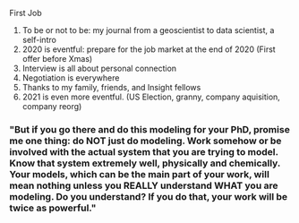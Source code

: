 First Job
1. To be or not to be: my journal from a geoscientist to data scientist, a self-intro
2. 2020 is eventful: prepare for the job market at the end of 2020 (First offer before Xmas)  
3. Interview is all about personal connection
4. Negotiation is everywhere    
5. Thanks to my family, friends, and Insight fellows
6. 2021 is even more eventful. (US Election, granny, company aquisition, company reorg)

### "But if you go there and do this modeling for your PhD, promise me one thing:   do NOT just do modeling.  Work somehow or be involved with the actual system that you are trying to model.   Know that system extremely well, physically and chemically.   Your models, which can be the main part of your work, will mean nothing unless you REALLY understand WHAT you are modeling.   Do you understand?   If you do that, your work will be twice as powerful."



